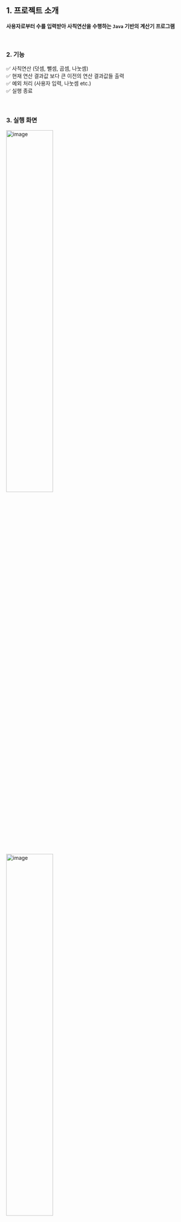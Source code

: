 ## 1. 프로젝트 소개
**사용자로부터 수를 입력받아 사칙연산을 수행하는 `Java` 기반의 계산기 프로그램**

<br>

### 2. 기능
✅ 사칙연산 (덧셈, 뺄셈, 곱셈, 나눗셈)<br>
✅ 현재 연산 결과값 보다 큰 이전의 연산 결과값들 출력<br>
✅ 예외 처리 (사용자 입력, 나눗셈 etc.)<br>
✅ 실행 종료<br>
<br><br>

### 3. 실행 화면
<img width="50%" alt="image" src="https://github.com/user-attachments/assets/5c9abf55-e701-4bae-bcd3-3a3aa3e1cb27" />

<img width="50%" alt="image" src="https://github.com/user-attachments/assets/e1b97b6b-2a2e-4183-97e0-b354a4413ad0" />
<br><br>

### 4. 트러블 슈팅
### Git 사용 관련
#### README.md 생성 후 충돌
**⛔ 문제**
```bash
! [rejected]        main -> main (non-fast-forward)
error: failed to push some refs to 'https://github.com/.../'
```
- github 원격 레포지토리에 README.md 생성 후, 로컬에서 main으로 push 시도 시 다음과 같은 에러가 발생하며 push 거부
- git pull 도 동작하지 않음
<br>

**❓ 원인**
- **non-fast-forward**: 로컬과 원격 브랜치가 서로 다른 커밋을 포함함.
--> 원격의 README.md 생성 커밋이 로컬 브랜치 커밋 기록에는 존재 X

- **git pull 거부**: pull 명령어는 fetch+merge 으로, merge는 공통된 commit 지점이 존재해야 그 지점부터 병합함.
--> 첫 커밋이므로 공통된 commit 지점이 없었음
<br>


**❗ 해결**

**1. 강제 push**
```bash
git push origin main --force
```
- `--forece` 옵션으로 강제 push
- 로컬 브랜치의 내용을 원격 브랜치에 덮어쓰게 되니 **주의**
<br>

**2. 연관 없는 저장소 병합 옵션**

```bash
git pull origin master --allow-unrelated-histories
```
- `--allow-unrelated-histories`  옵션으로 연관 없는 저장소끼리 병합
<br>

**3. 충돌 파일 직접 수정**
- 충돌 파일을 로컬에서 직접 수정한 후 다시 커밋 시도
--> 충돌난 파일이 로컬에 존재하지 않으므로 시도는 하지 않음
<br>

- 초기 프로젝트 설정이므로 **1번 방법**을 사용하여 **강제 push** 하였음
- 그 후 원격에서 다시 README.md 생성 후 `git pull`을 통해 받아오는 것으로 충돌 해결
<br><br>

### 예외 처리
**⛔ 문제**
`ArithmeticCalculator` 클래스에서 예외 발생 시 `App` 클래스까지 예외 전달되지 않는 상황
- 예외 발생 시 다시 App 클래스의 피연산자 입력 부분으로 돌아가야 하지만 의도대로 동작하지 않음
<br>

**❓ 원인**
- `ArithmeticCalculator` 클래스 내부에서 `throws`를 사용하지 않아 예외 전달이 되지 않음
<br>

**❗ 해결**
- 프로그램의 실행 흐름을 파악하여, `App` 클래스까지 예외 전달을 하여 예외 발생 시 프로그램이 다시 입력받는 부분으로 돌아갈 수 있게끔 변경
<br><br>

### 제네릭
#### 제네릭 타입 한정 (extends Number)
**⛔ 문제**
```bash
'ClassName'은(는) abstract로 선언되거나 'Number'에서 추상 메서드 'intValue()'을(를) 구현해야 합니다
```
- 제네릭 클래스에 Number 타입 한정 시 위와 같은 에러 메세지 발생
<br>

**❓ 원인**
```java
public class ClassName <T> extends Number {
	...
}
```
- 제네릭 클래스 선언 시, 꺽쇠 밖에 `extends` 키워드 사용
---> 클래스 상속 키워드 `extends`와 혼동
<br>

**❗ 해결**
```java
public class ClassName <T extends Number> {
	...
}
```
- 꺽쇠 안에 `extends`를 선언하여 올바르게 제네릭 타입 한정 사용

<br><br>

#### 프로젝트 TIL
https://velog.io/@yoon17710/TIL-%EA%B3%84%EC%82%B0%EA%B8%B0-%ED%94%84%EB%A1%9C%EC%A0%9D%ED%8A%B8 
